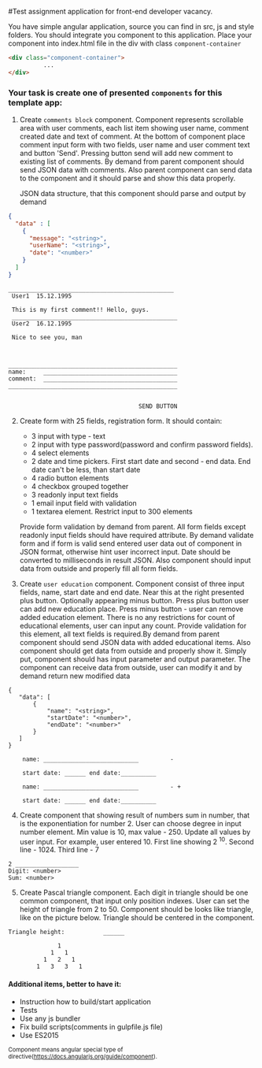 #Test assignment application for front-end developer vacancy.

You have simple angular application, source you can find in src, js and style folders. You should integrate you component to this application. Place your component into index.html file in the div with class `component-container`

  ```html
  <div class="component-container">
            ...
  </div>
```

### Your task is create one of presented ``components`` for this template app:
1. Create `comments block` component. Component represents scrollable area with user comments, each list item showing user name, comment created date and text of comment. At the bottom of component place comment input form with two fields, user name and user comment text and button 'Send'. Pressing button send will add new comment to existing list of comments. By demand from parent component should send JSON data with comments. Also parent component can send data to the component and it should parse and show this data properly.
  
      JSON data structure, that this component should parse and output by demand
  ```json
  {
    "data" : [
      {
        "message": "<string>",
        "userName": "<string>",
        "date": "<number>"
      }
    ]
  }
```   
   ```
   _______________________________________________
    User1  15.12.1995
    
    This is my first comment!! Hello, guys.
    _______________________________________________
    User2  16.12.1995
        
    Nice to see you, man
    
    
    
   ________________________________________________
   name:     ______________________________________ 
   comment:  ______________________________________
   ________________________________________________
    

                                        SEND BUTTON 
```

2. Create form with 25 fields, registration form. It should contain: 
      * 3 input with type - text
      * 2 input with type password(password and confirm password fields).
      * 4 select elements
      * 2 date and time pickers. First start date and second - end data. End date can't be less, than start date
      * 4 radio button elements
      * 4 checkbox grouped together
      * 3 readonly input text fields
      * 1 email input field with validation
      * 1 textarea element. Restrict input to 300 elements
      
      Provide form validation by demand from parent. All form fields except readonly input fields should have required attribute. By demand validate form and if form is valid send entered user data out of component in JSON format, otherwise hint user incorrect input. Date should be converted to milliseconds in result JSON. Also component should input data from outside and properly fill all form fields.

3. Create `user education` component. Component consist of three input fields, name, start date and end date. Near this at the right presented plus button. Optionally appearing minus button. Press plus button user can add new education place. Press minus button - user can remove added education element. There is no any restrictions for count of educational elements, user can input any count. Provide validation for this element, all text fields is required.By demand from parent component should send JSON data with added educational items. Also component should get data from outside and properly show it. Simply put, component should has input parameter and output parameter. The component can receive data from outside, user can modify it and by demand return new modified data
 ```
 {
    "data": [
        {
            "name": "<string>",
            "startDate": "<number>",
            "endDate": "<number>"
        }
    ]
 }
```  
   
 ```
     name: ___________________________         - 
     
     start date: ______ end date:__________  
               
     name: ___________________________         - + 
          
     start date: ______ end date:__________
```               
4. Create component that showing result of numbers sum in number, that is the exponentiation for number 2. User can choose degree in input number element. Min value is 10, max value - 250. Update all values by user input. For example, user entered 10. First line showing  2 <sup>10</sup>. Second line - 1024. Third line - 7
 ```
 2 __________________
 Digit: <number>
 Sum: <number>    
```      

5. Create Pascal triangle component. Each digit in triangle should be one common component, that input only position indexes. User can set the height of triangle from 2 to 50. Component should be looks like triangle, like on the picture below. Triangle should be centered in the component.
   
  ```
Triangle height:           ______
   
                1
              1   1
            1   2   1
          1   3   3   1
```
     
#### Additional items, better to have it: 
* Instruction how to build/start application
* Tests
* Use any js bundler
* Fix build scripts(comments in gulpfile.js file)
* Use ES2015

<sub>Component means angular special type of directive(https://docs.angularjs.org/guide/component).</sub>
